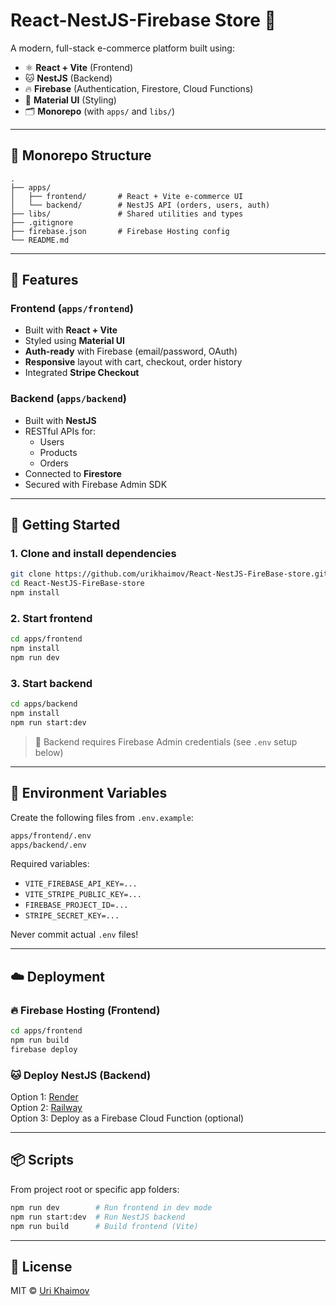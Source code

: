 # React-NestJS-Firebase Store 🛒

A modern, full-stack e-commerce platform built using:

- ⚛️ **React + Vite** (Frontend)
- 🐱 **NestJS** (Backend)
- 🔥 **Firebase** (Authentication, Firestore, Cloud Functions)
- 🎨 **Material UI** (Styling)
- 🗂️ **Monorepo** (with `apps/` and `libs/`)

---

## 📁 Monorepo Structure

```
.
├── apps/
│   ├── frontend/       # React + Vite e-commerce UI
│   └── backend/        # NestJS API (orders, users, auth)
├── libs/               # Shared utilities and types
├── .gitignore
├── firebase.json       # Firebase Hosting config
└── README.md
```

---

## 🔧 Features

### Frontend (`apps/frontend`)
- Built with **React + Vite**
- Styled using **Material UI**
- **Auth-ready** with Firebase (email/password, OAuth)
- **Responsive** layout with cart, checkout, order history
- Integrated **Stripe Checkout**

### Backend (`apps/backend`)
- Built with **NestJS**
- RESTful APIs for:
  - Users
  - Products
  - Orders
- Connected to **Firestore**
- Secured with Firebase Admin SDK

---

## 🚀 Getting Started

### 1. Clone and install dependencies

```bash
git clone https://github.com/urikhaimov/React-NestJS-FireBase-store.git
cd React-NestJS-FireBase-store
npm install
```

### 2. Start frontend

```bash
cd apps/frontend
npm install
npm run dev
```

### 3. Start backend

```bash
cd apps/backend
npm install
npm run start:dev
```

> 📌 Backend requires Firebase Admin credentials (see `.env` setup below)

---

## 🔐 Environment Variables

Create the following files from `.env.example`:

```bash
apps/frontend/.env
apps/backend/.env
```

Required variables:
- `VITE_FIREBASE_API_KEY=...`
- `VITE_STRIPE_PUBLIC_KEY=...`
- `FIREBASE_PROJECT_ID=...`
- `STRIPE_SECRET_KEY=...`

Never commit actual `.env` files!

---

## ☁️ Deployment

### 🔥 Firebase Hosting (Frontend)

```bash
cd apps/frontend
npm run build
firebase deploy
```

### 🐱 Deploy NestJS (Backend)

Option 1: [Render](https://render.com/)  
Option 2: [Railway](https://railway.app/)  
Option 3: Deploy as a Firebase Cloud Function (optional)

---

## 📦 Scripts

From project root or specific app folders:

```bash
npm run dev        # Run frontend in dev mode
npm run start:dev  # Run NestJS backend
npm run build      # Build frontend (Vite)
```

---

## 📄 License

MIT © [Uri Khaimov](https://github.com/urikhaimov)
